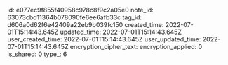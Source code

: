 id: e077ec9f855f40958c978c8f9c2a05e0
note_id: 63073cbd11364b078090fe6ee6afb33c
tag_id: d606a0d62f6e42409a22eb9b039fc150
created_time: 2022-07-01T15:14:43.645Z
updated_time: 2022-07-01T15:14:43.645Z
user_created_time: 2022-07-01T15:14:43.645Z
user_updated_time: 2022-07-01T15:14:43.645Z
encryption_cipher_text: 
encryption_applied: 0
is_shared: 0
type_: 6